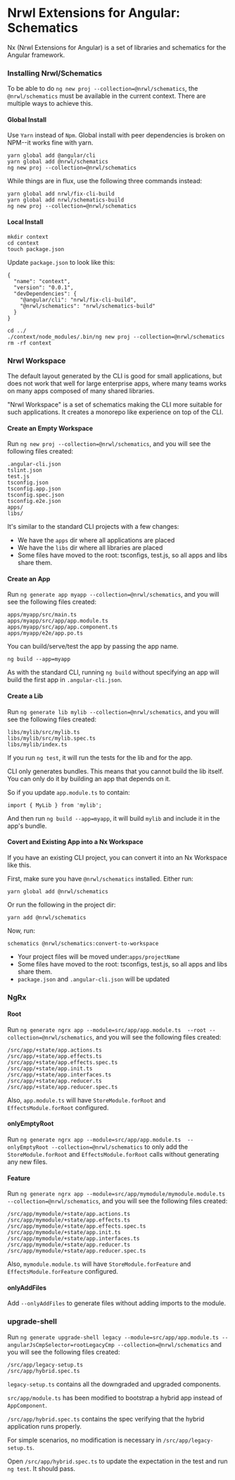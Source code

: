 # Nrwl Extensions for Angular: Schematics

Nx (Nrwl Extensions for Angular) is a set of libraries and schematics for the Angular framework.


### Installing Nrwl/Schematics

To be able to do `ng new proj --collection=@nrwl/schematics`, the `@nrwl/schematics` must be available in the current context. There are multiple ways to achieve this.

#### Global Install

Use `Yarn` instead of `Npm`. Global install with peer dependencies is broken on NPM--it works fine with yarn.

```
yarn global add @angular/cli
yarn global add @nrwl/schematics
ng new proj --collection=@nrwl/schematics
```

While things are in flux, use the following three commands instead:

```
yarn global add nrwl/fix-cli-build
yarn global add nrwl/schematics-build
ng new proj --collection=@nrwl/schematics
```

#### Local Install

```
mkdir context
cd context
touch package.json
```

Update `package.json` to look like this:

```
{
  "name": "context",
  "version": "0.0.1",
  "devDependencies": {
    "@angular/cli": "nrwl/fix-cli-build",
    "@nrwl/schematics": "nrwl/schematics-build"
  }
}
```

```
cd ../
./context/node_modules/.bin/ng new proj --collection=@nrwl/schematics
rm -rf context
```




### Nrwl Workspace

The default layout generated by the CLI is good for small applications, but does not work that well for large enterprise apps, where many teams works on many apps composed of many shared libraries.

"Nrwl Workspace" is a set of schematics making the CLI more suitable for such applications. It creates a monorepo like experience on top of the CLI.

#### Create an Empty Workspace

Run `ng new proj --collection=@nrwl/schematics`, and you will see the following files created:

```
.angular-cli.json
tslint.json
test.js
tsconfig.json
tsconfig.app.json
tsconfig.spec.json
tsconfig.e2e.json
apps/
libs/
```

It's similar to the standard CLI projects with a few changes:

* We have the `apps` dir where all applications are placed
* We have the `libs` dir where all libraries are placed
* Some files have moved to the root: tsconfigs, test.js, so all apps and libs share them.

#### Create an App

Run `ng generate app myapp --collection=@nrwl/schematics`, and you will see the following files created:

```
apps/myapp/src/main.ts
apps/myapp/src/app/app.module.ts
apps/myapp/src/app/app.component.ts
apps/myapp/e2e/app.po.ts
```

You can build/serve/test the app by passing the app name.

```
ng build --app=myapp
```

As with the standard CLI, running `ng build` without specifying an app will build the first app in `.angular-cli.json`.

#### Create a Lib

Run `ng generate lib mylib --collection=@nrwl/schematics`, and you will see the following files created:

```
libs/mylib/src/mylib.ts
libs/mylib/src/mylib.spec.ts
libs/mylib/index.ts
```

If you run `ng test`, it will run the tests for the lib and for the app.

CLI only generates bundles. This means that you cannot build the lib itself. You can only do it by building an app that depends on it.

So if you update `app.module.ts` to contain:

```
import { MyLib } from 'mylib';
```

And then run `ng build --app=myapp`, it will build `mylib` and include it in the app's bundle.


#### Covert and Existing App into a Nx Workspace

If you have an existing CLI project, you can convert it into an Nx Workspace like this.

First, make sure you have `@nrwl/schematics` installed. Either run:

```
yarn global add @nrwl/schematics
```

Or run the following in the project dir:

```
yarn add @nrwl/schematics
```

Now, run:

```
schematics @nrwl/schematics:convert-to-workspace
```

* Your project files will be moved under:`apps/projectName`
* Some files have moved to the root: tsconfigs, test.js, so all apps and libs share them.
* `package.json` and `.angular-cli.json` will be updated


### NgRx

#### Root

Run `ng generate ngrx app --module=src/app/app.module.ts  --root --collection=@nrwl/schematics`, and you will see the following files created:

```
/src/app/+state/app.actions.ts
/src/app/+state/app.effects.ts
/src/app/+state/app.effects.spec.ts
/src/app/+state/app.init.ts
/src/app/+state/app.interfaces.ts
/src/app/+state/app.reducer.ts
/src/app/+state/app.reducer.spec.ts
```

Also, `app.module.ts` will have `StoreModule.forRoot` and `EffectsModule.forRoot` configured.

#### onlyEmptyRoot

Run `ng generate ngrx app --module=src/app/app.module.ts  --onlyEmptyRoot --collection=@nrwl/schematics` to only add the `StoreModule.forRoot` and `EffectsModule.forRoot` calls without generating any new files.

#### Feature

Run `ng generate ngrx app --module=src/app/mymodule/mymodule.module.ts --collection=@nrwl/schematics`, and you will see the following files created:

```
/src/app/mymodule/+state/app.actions.ts
/src/app/mymodule/+state/app.effects.ts
/src/app/mymodule/+state/app.effects.spec.ts
/src/app/mymodule/+state/app.init.ts
/src/app/mymodule/+state/app.interfaces.ts
/src/app/mymodule/+state/app.reducer.ts
/src/app/mymodule/+state/app.reducer.spec.ts
```

Also, `mymodule.module.ts` will have `StoreModule.forFeature` and `EffectsModule.forFeature` configured.

#### onlyAddFiles

Add `--onlyAddFiles` to generate files without adding imports to the module.



### upgrade-shell

Run `ng generate upgrade-shell legacy --module=src/app/app.module.ts --angularJsCmpSelector=rootLegacyCmp --collection=@nrwl/schematics` and you will see the following files created:

```
/src/app/legacy-setup.ts
/src/app/hybrid.spec.ts
```

`legacy-setup.ts` contains all the downgraded and upgraded components.

`src/app/module.ts` has been modified to bootstrap a hybrid app instead of `AppComponent`.

`/src/app/hybrid.spec.ts` contains the spec verifying that the hybrid application runs properly.

For simple scenarios, no modification is necessary in `/src/app/legacy-setup.ts`.

Open `/src/app/hybrid.spec.ts` to update the expectation in the test and run `ng test`. It should pass.
